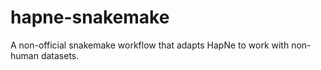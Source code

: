 # hapne-snakemake
A non-official snakemake workflow that adapts HapNe to work with non-human datasets. 
